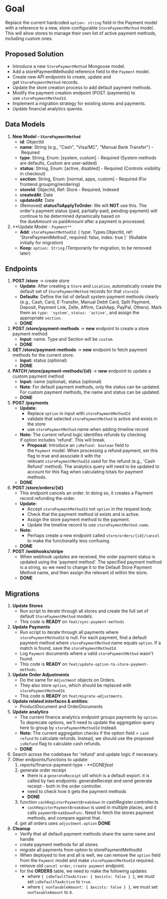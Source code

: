# Goal
Replace the current hardcoded `option: string` field in the Payment model with a reference to a new, store-configurable `StorePaymentMethod` model. This will allow stores to manage their own list of active payment methods, including custom ones.
## Proposed Solution
- Introduce a new `StorePaymentMethod` Mongoose model.
- Add a storePaymentMethodId reference field to the `Payment` model.
- Create new API endpoints to create, update and get `StorePaymentMethod` records.
- Update the store creation process to add default payment methods.
- Modify the payment creation endpoint (POST /payments) to use `storePaymentMethodId`.
- Implement a migration strategy for existing stores and payments.
- Update financial analytics queries.
## Data Models
1. **New Model - `StorePaymentMethod`**
	- **id**: ObjectId
	- **name**: String (e.g., "Cash", "Visa/MC", "Manual Bank Transfer") - Required
	- **type**: String, Enum: \[system, custom\] - Required (System methods are defaults, Custom are user-added)
	- **status**: String, Enum: \[active, disabled\] - Required (Controls visibility in checkout)
	- **section**: String, Enum: \[normal, apps, custom\] - Required (For frontend grouping/rendering)
	- **storeId**: ObjectId, Ref: Store - Required, Indexed
	- **createdAt**: Date
	- **updatedAt**: Date
	- (Removed) **statusToApplyToOrder**: We will **NOT** use this. The order's payment status (paid, partially-paid, pending-payment) will continue to be determined dynamically based on the dueAmount vs paidAmount after a payment is processed.
2. **Update Model - `Payment**`
	- **Add**: `storePaymentMethodId`: { type: Types.ObjectId, ref: 'StorePaymentMethod', required: false, index: true }` (Nullable initially for migration)
	- **Keep**: `option: String` (Temporarily for migration, to be removed later)
## Endpoints
1. **POST /store** -> create store
	- **Update**: After creating a `Store` and `Location`, automatically create the default set of `StorePaymentMethod` records for that `storeId`.
	- **Defaults**: Define the list of default system payment methods clearly (e.g., Cash, Card, E-Transfer, Manual Debit Card, Split Payment, Deposit, Payment Link, Zelle, Affirm, CashApp, PayPal, Others). Mark them as `type: 'system'`, `status: 'active'`, and assign the appropriate `section`.
	- **DONE**
2. **POST /store/payment-methods** -> **new** endpoint to create a store payment method
	- **Input:** name. Type and Section will be `custom`.
	- **DONE**
3. **GET /store/payment-methods** -> **new** endpoint to fetch payment methods for the current store.
	- **Input:** status (optional)
	- **DONE**
4. **PATCH /store/payment-methods/{id}**  -> **new** endpoint to update a custom payment method
	- **Input:** name (optional), status (optional)
	- **Note**: For default payment methods, only the status can be updated. For custom payment methods, the name and status can be updated.
	- **DONE**
5. **POST /payments**
	- **Update:** 
		- Replace `option` in input with `storePaymentMethodId`
		- validate that selected `storePaymentMethod` is active and exists in the store
		- use `storePaymentMethod`.name when adding timeline record
	- **Note:** The current refund logic identifies refunds by checking if option includes 'refund'. This will break.
		- **Proposal:** Introduce an `isRefund: boolean` field to the `Payment` model. When processing a refund payment, set this flag to true and associate it with the relevant `storePaymentMethodId` used for the refund (e.g., 'Cash Refund' method). The analytics query will need to be updated to account for this flag when calculating totals for payment methods.
	- **DONE**
6. **POST /store/orders/{id}** 
	- This endpoint cancels an order. In doing so, it creates a Payment record refunding the order.
	- **Update:**
		- Accept `storePaymentMethodId` not `option` in the request body. 
		- Check that the payment method id exists and is active. 
		- Assign the store payment method to the payment.
		- Update the timeline record to use `storePaymentMethod.name`.
	- **Note:**
		- Perhaps create a new endpoint called `store/orders/{id}/cancel` to make the functionality less confusing. 
	- **DONE**
7. **POST /webhooks/stripe**
	- When webhook updates are received, the order payment status is updated using the 'payment method'. The specified payment method is a string, so we need to change it to the Default Store Payment Method name, and then assign the relevant id within the store.
	- **DONE**
## Migrations
1. **Update Stores**
	- Run script to iterate through all stores and create the full set of default `StorePaymentMethod` models.
	- This code is **READY** on `feat/sync-payment-methods`
2. **Update Payments**
	- Run script to iterate through all payments where `storePaymentMethodId` is null. For each payment, find a default payment method where `storePaymentMethod`.name equals `option`. If a match is found, save the `storePaymentMethodId`. 
	- Log `Payment` documents where a valid `storePaymentMethod` wasn't found.
	- This code is **READY** on `feat/update-option-to-store-payment-methods`.
3. **Update Order Adjustments** 
	- Do the same for `Adjustment` objects on Orders.
	- They also store `option`, which should be replaced with `storePaymentMethodId`.
	- This code is **READY** on `feat/migrate-adjustments`.
4. **Update related interfaces & entities**: 
	- ProductDocument and OrderDocuments
5. **Update analytics** 
	- The current finance analytics endpoint groups payments by `option`. To deprecate options, we'll need to update the aggregation query here to group by `storePaymentMethodId` instead.
	- **Note:** The current aggregation checks if the option field = `cash refund` to calculate refunds. Instead, we should use the proposed `isRefund` flag to calculate cash refunds.
	- **DONE**
6. Search across the codebase for 'refund' and update logic if necessary.
7. Other endpoints/functions to update:
	1. reports/finance-payment-type - **DONE*feat*
	2. generate order receipt
		- there is a `generateReceipt` util which is  a default export. it is called by two endpoints: generateReceipt and send generate receipt - both in the order controller.
		- need to check how it gets the payment methods
		- **DONE**
	3. function `cashRegisterPaymentBreakdown` in cashRegister.controller.ts
		- `cashRegisterPaymentBreakdown` is used in multiple places, and it calls `paymentBreakDownFunc`. Need to fetch the stores payment methods, and compare against that.
	4. get all orders uses `adjustment.option` **DONE**
8. **Cleanup**
	- Verify that all default payment methods share the same name and handle 
	- create payment methods for all stores
	- migrate all payments from option to storePaymentMethodId
	- When deployed to live and all is well, we can remove the `option` field from the `Payment` model and make `storePaymentMethodId` required.
	- remove old `cancel order`, `create payment` endpoint. 
	- for the **ORDERS** table, we need to make the following updates
		- where `{ isDefaultTaxActive: { $exists: false } }`, we must set `isDefaultTaxActive` to `true`.
		- where `{ nonTaxableAmount: { $exists: false } }`, we must set `nonTaxableAmount` to `0`.